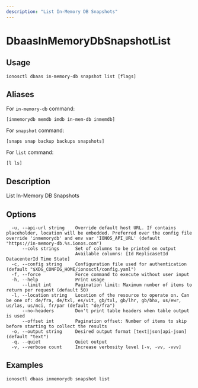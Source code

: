 ```yaml
---
description: "List In-Memory DB Snapshots"
---
```


# DbaasInMemoryDbSnapshotList

## Usage

```text
ionosctl dbaas in-memory-db snapshot list [flags]
```

## Aliases

For `in-memory-db` command:

```text
[inmemorydb memdb imdb in-mem-db inmemdb]
```

For `snapshot` command:

```text
[snaps snap backup backups snapshots]
```

For `list` command:

```text
[l ls]
```

## Description

List In-Memory DB Snapshots

## Options

```text
  -u, --api-url string    Override default host URL. If contains placeholder, location will be embedded. Preferred over the config file override 'inmemorydb' and env var 'IONOS_API_URL' (default "https://in-memory-db.%s.ionos.com")
      --cols strings      Set of columns to be printed on output 
                          Available columns: [Id ReplicasetId DatacenterId Time State]
  -c, --config string     Configuration file used for authentication (default "$XDG_CONFIG_HOME/ionosctl/config.yaml")
  -f, --force             Force command to execute without user input
  -h, --help              Print usage
      --limit int         Pagination limit: Maximum number of items to return per request (default 50)
  -l, --location string   Location of the resource to operate on. Can be one of: de/fra, de/txl, es/vit, gb/txl, gb/lhr, gb/bhx, us/ewr, us/las, us/mci, fr/par (default "de/fra")
      --no-headers        Don't print table headers when table output is used
      --offset int        Pagination offset: Number of items to skip before starting to collect the results
  -o, --output string     Desired output format [text|json|api-json] (default "text")
  -q, --quiet             Quiet output
  -v, --verbose count     Increase verbosity level [-v, -vv, -vvv]
```

## Examples

```text
ionosctl dbaas inmemorydb snapshot list
```


